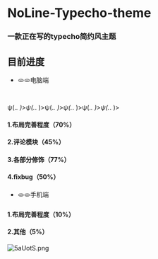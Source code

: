 # NoLine-Typecho-theme
### 一款正在写的typecho简约风主题
## 目前进度
- 🫓🫓电脑端
 #
  ψ(._. )>ψ(._. )>ψ(._. )>ψ(._. )>ψ(._. )>ψ(._. )>
#### 1.布局完善程度（70%）
#### 2.评论模块（45%）
#### 3.各部分修饰（77%）
#### 4.fixbug（50%）
####
- 🫓🫓手机端
#### 1.布局完善程度（10%）
#### 2.其他（5%）

![5aUotS.png](https://z3.ax1x.com/2021/10/18/5aUotS.png)
